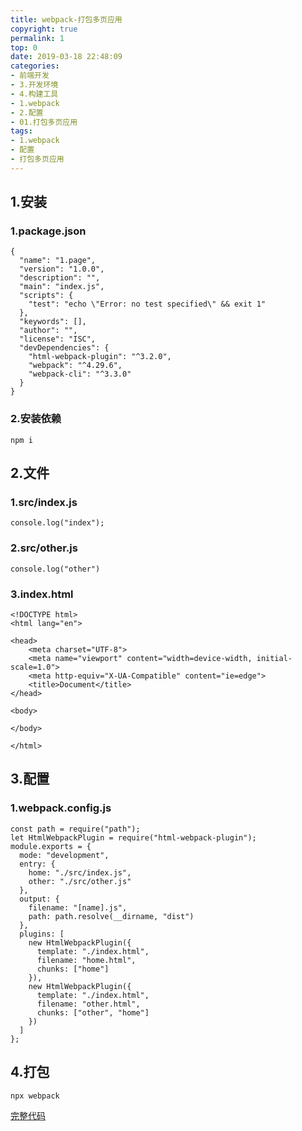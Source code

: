 ```yaml
---
title: webpack-打包多页应用
copyright: true
permalink: 1
top: 0
date: 2019-03-18 22:48:09
categories:
- 前端开发
- 3.开发环境
- 4.构建工具
- 1.webpack
- 2.配置
- 01.打包多页应用
tags:
- 1.webpack
- 配置
- 打包多页应用
---
```


## 1.安装

### 1.package.json

```
{
  "name": "1.page",
  "version": "1.0.0",
  "description": "",
  "main": "index.js",
  "scripts": {
    "test": "echo \"Error: no test specified\" && exit 1"
  },
  "keywords": [],
  "author": "",
  "license": "ISC",
  "devDependencies": {
    "html-webpack-plugin": "^3.2.0",
    "webpack": "^4.29.6",
    "webpack-cli": "^3.3.0"
  }
}
```

### 2.安装依赖

```
npm i
```

## 2.文件

### 1.src/index.js

```
console.log("index");
```

### 2.src/other.js

```
console.log("other")
```

### 3.index.html

```
<!DOCTYPE html>
<html lang="en">

<head>
    <meta charset="UTF-8">
    <meta name="viewport" content="width=device-width, initial-scale=1.0">
    <meta http-equiv="X-UA-Compatible" content="ie=edge">
    <title>Document</title>
</head>

<body>

</body>

</html>
```

## 3.配置

### 1.webpack.config.js

```
const path = require("path");
let HtmlWebpackPlugin = require("html-webpack-plugin");
module.exports = {
  mode: "development",
  entry: {
    home: "./src/index.js",
    other: "./src/other.js"
  },
  output: {
    filename: "[name].js",
    path: path.resolve(__dirname, "dist")
  },
  plugins: [
    new HtmlWebpackPlugin({
      template: "./index.html",
      filename: "home.html",
      chunks: ["home"]
    }),
    new HtmlWebpackPlugin({
      template: "./index.html",
      filename: "other.html",
      chunks: ["other", "home"]
    })
  ]
};
```

## 4.打包

```
npx webpack
```

[完整代码](https://github.com/zhoubichuan/frontend-note/blob/master/3.dev/3.scaffolding/1.webpack/2.config/1.page/)
